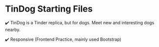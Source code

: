 # TinDog Starting Files

✔️ TinDog is a Tinder replica, but for dogs. Meet new and interesting dogs nearby.

✔️ Responsive (Frontend Practice, mainly used Bootstrap)
